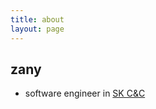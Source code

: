 ```yaml
---
title: about
layout: page
---
```


## zany
- software engineer in [SK C&C](http://skccblog.tistory.com)


